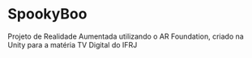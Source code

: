 # SpookyBoo
Projeto  de Realidade Aumentada utilizando o AR Foundation, criado na Unity para a matéria TV Digital do IFRJ
